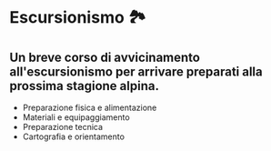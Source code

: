 # Escursionismo 🏞️
## Un breve corso di avvicinamento all'escursionismo per arrivare preparati alla prossima stagione alpina.

- Preparazione fisica e alimentazione
- Materiali e equipaggiamento
- Preparazione tecnica
- Cartografia e orientamento
